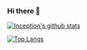 ### Hi there 👋

[![Inception's github stats](https://github-readme-stats.vercel.app/api?username=0xInception&show_icons=true&theme=dark)](https://github.com/anuraghazra/github-readme-stats)

[![Top Langs](https://github-readme-stats.vercel.app/api/top-langs/?username=0xInception&layout=compact&theme=dark)](https://github.com/anuraghazra/github-readme-stats)
